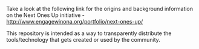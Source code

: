 Take a look at the following link for the origins and background information on the Next Ones Up initiative - http://www.engagewinona.org/portfolio/next-ones-up/

This repository is intended as a way to transparently distribute the tools/technology that gets created or used by the community.
